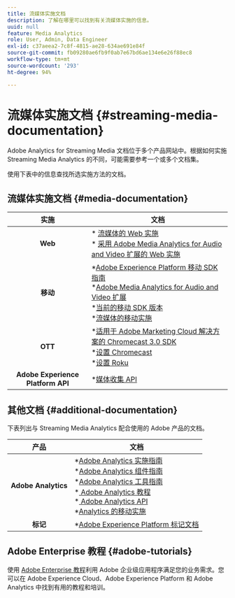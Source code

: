 ```yaml
---
title: 流媒体实施文档
description: 了解在哪里可以找到有关流媒体实施的信息。
uuid: null
feature: Media Analytics
role: User, Admin, Data Engineer
exl-id: c37aeea2-7c8f-4815-ae28-634ae691e84f
source-git-commit: fb09280ae6fb9f0ab7e67bd6ae134e6e26f88ec8
workflow-type: tm+mt
source-wordcount: '293'
ht-degree: 94%

---
```


# 流媒体实施文档 {#streaming-media-documentation}

Adobe Analytics for Streaming Media 文档位于多个产品网站中。根据如何实施 Streaming Media Analytics 的不同，可能需要参考一个或多个文档集。

使用下表中的信息查找所选实施方法的文档。

## 流媒体实施文档 {#media-documentation}

| 实施 | 文档 |
|:-----------------------:|----------------|
| **Web** | * [流媒体的 Web 实施](/help/implementation/media-sdk/setup/web-implementation.md) <br>* [采用 Adobe Media Analytics for Audio and Video 扩展的 Web 实施](https://experienceleague.adobe.com/docs/experience-platform/tags/extensions/adobe/media-analytics-3x/overview.html?lang=zh-Hans) |
| **移动** | *[Adobe Experience Platform 移动 SDK 指南](https://developer.adobe.com/client-sdks/documentation/) <br> *[Adobe Media Analytics for Audio and Video 扩展](https://developer.adobe.com/client-sdks/documentation/adobe-media-analytics/)<br> *[当前的移动 SDK 版本](https://developer.adobe.com/client-sdks/documentation/current-sdk-versions/) <br> *[流媒体的移动实施](/help/implementation/media-sdk/setup/mobile-implementation.md) |  |  |
| **OTT** | *[适用于 Adobe Marketing Cloud 解决方案的 Chromecast 3.0 SDK](https://adobe-marketing-cloud.github.io/media-sdks/reference/chromecast/)<br> *[设置 Chromecast](/help/implementation/media-sdk/setup/set-up-chromecast.md)<br> *[设置 Roku](/help/implementation/media-sdk/setup/set-up-roku.md) |
| **Adobe Experience Platform API** | *[媒体收集 API](/help/implementation/media-collection-api/mc-api-overview.md) |

## 其他文档 {#additional-documentation}

下表列出与 Streaming Media Analytics 配合使用的 Adobe 产品的文档。

| 产品 | 文档 |
|:-----------------------:|----------------|
| **Adobe Analytics** | *[Adobe Analytics 实施指南](https://experienceleague.adobe.com/docs/analytics/implementation/home.html?lang=zh-Hans)<br> *[Adobe Analytics 组件指南](https://experienceleague.adobe.com/docs/analytics/components/home.html?lang=zh-Hans)<br> *[Adobe Analytics 工具指南](https://experienceleague.adobe.com/docs/analytics/analyze/home.html?lang=zh-Hans)<br> *[ Adobe Analytics 教程](https://experienceleague.adobe.com/docs/analytics.html?lang=zh-Hans#tutorials) <br> *[ Adobe Analytics API](https://developer.adobe.com/analytics-apis/docs/2.0/)<br> *[Analytics 的移动实施](https://developer.adobe.com/client-sdks/documentation/adobe-analytics/) |
| **标记** | *[Adobe Experience Platform 标记文档](https://experienceleague.adobe.com/docs/experience-platform/tags/home.html) |

## Adobe Enterprise 教程 {#adobe-tutorials}

使用 [Adobe Enterprise 教程](https://experienceleague.adobe.com/docs/home-tutorials.html?lang=zh-Hans)利用 Adobe 企业级应用程序满足您的业务需求。您可以在 Adobe Experience Cloud、Adobe Experience Platform 和 Adobe Analytics 中找到有用的教程和培训。
